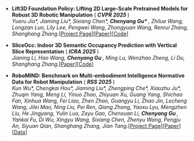- **Lift3D Foundation Policy: Lifting 2D Large-Scale Pretrained Models for Robust 3D Robotic Manipulation** ( <strong>*CVPR 2025* </strong> )  
    *Yueru Jia\*, Jiaming Liu\*, Sixiang Chen\*, <strong>Chenyang Gu\* </strong>, Zhilue Wang, Longzan Luo, Lily Lee, Pengwei Wang, Zhongyuan Wang, Renrui Zhang, Shanghang Zhang*.[[Project Page](https://lift3d-web.github.io/)][[Paper](https://arxiv.org/abs/2411.18623)][[Code](https://github.com/PKU-HMI-Lab/LIFT3D)]
- **SliceOcc: Indoor 3D Semantic Occupancy Prediction with Vertical Slice Representation** ( <strong>*ICRA 2025* </strong> )  
    *Jianing Li, Hao Wang,  <strong>Chenyang Gu </strong>, Ming Lu, Wenzhao Zheng, Li Du, Shanghang Zhang*.[[Paper](https://arxiv.org/pdf/2501.16684)][[Code](https://github.com/NorthSummer/SliceOcc)]

- **RoboMIND: Benchmark on Multi-embodiment Intelligence Normative Data for Robot Manipulation** ( <strong>*RSS 2025* </strong> )  
    *Kun Wu\*, Chengkai Hou\*, Jiaming Liu\*, Zhengping Che\*, Xiaozhu Ju\*, Zhuqin Yang, Meng Li, Yinuo Zhao, Zhiyuan Xu, Guang Yang, Shichao Fan, Xinhua Wang, Fei Liao, Zhen Zhao, Guangyu Li, Zhao Jin, Lecheng Wang, Jilei Mao, Ning Liu, Pei Ren, Qiang Zhang, Yaoxu Lyu, Mengzhen Liu, He Jingyang, Yulin Luo, Zeyu Gao, Chenxuan Li, <strong>Chenyang Gu </strong>, Yankai Fu, Di Wu, Xingyu Wang, Sixiang Chen, Zhenyu Wang, Pengju An, Siyuan Qian, Shanghang Zhang, Jian Tang*.[[Project Page](https://x-humanoid-robomind.github.io/)][[Paper](https://arxiv.org/pdf/2412.13877)][[Data](https://data.flopsera.com/data-detail/21181956226031626?type=open)]